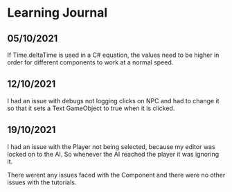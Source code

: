 # Learning Journal

## 05/10/2021
If Time.deltaTime is used in a C# equation, the values need to be higher in order for different components to work at a normal speed.

## 12/10/2021

I had an issue with debugs not logging clicks on NPC and had to change it so that it sets a Text GameObject to true when it is clicked.

## 19/10/2021

I had an issue with the Player not being selected, because my editor was locked on to the AI. So whenever the AI reached the player it was ignoring it. 

There werent any issues faced with the Component and there were no other issues with the tutorials.
